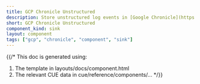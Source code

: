 ```yaml
---
title: GCP Chronicle Unstructured
description: Store unstructured log events in [Google Chronicle](https://cloud.google.com/chronicle/docs/overview)
short: GCP Chronicle Unstructured
component_kind: sink
layout: component
tags: ["gcp", "chronicle", "component", "sink"]
---
```


{{/*
This doc is generated using:

1. The template in layouts/docs/component.html
2. The relevant CUE data in cue/reference/components/...
*/}}
